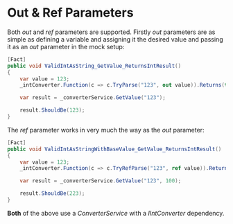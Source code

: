 ﻿# Out & Ref Parameters

Both _out_ and _ref_ parameters are supported. Firstly _out_ parameters are as simple as defining a variable and assigning 
it the desired value and passing it as an _out_ parameter in the mock setup:

```c#
[Fact]
public void ValidIntAsString_GetValue_ReturnsIntResult()
{
    var value = 123;
    _intConverter.Function(c => c.TryParse("123", out value)).Returns(true);

    var result = _converterService.GetValue("123");

    result.ShouldBe(123);
}
```

The _ref_ parameter works in very much the way as the _out_ parameter:

```c#
[Fact]
public void ValidIntAsStringWithBaseValue_GetValue_ReturnsIntResult()
{
    var value = 123;
    _intConverter.Function(c => c.TryRefParse("123", ref value)).Returns(true);

    var result = _converterService.GetValue("123", 100);

    result.ShouldBe(223);
}
```

**Both** of the above use a _ConverterService_ with a _IIntConverter_ dependency.